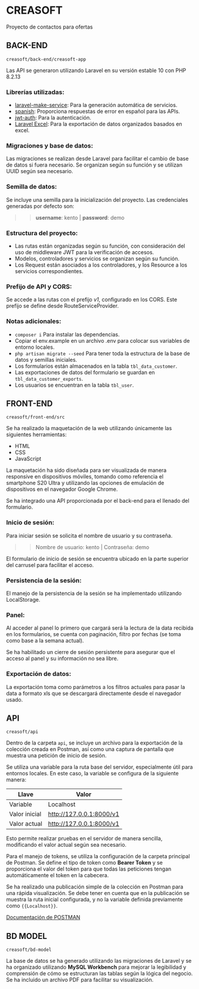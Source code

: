 
# CREASOFT
Proyecto de contactos para ofertas

## BACK-END
`creasoft/back-end/creasoft-app`

Las API se generaron utilizando Laravel en su versión estable 10 con PHP 8.2.13

### Librerías utilizadas:
* [laravel-make-service](https://github.com/getsolaris/laravel-make-service): Para la generación automática de servicios.
* [spanish](https://github.com/Laraveles/spanish): Proporciona respuestas de error en español para las APIs.
* [jwt-auth](https://github.com/PHP-Open-Source-Saver/jwt-auth): Para la autenticación.
* [Laravel Excel](https://laravel-excel.com/): Para la exportación de datos organizados basados en excel.

### Migraciones y base de datos:
Las migraciones se realizan desde Laravel para facilitar el cambio de base de datos si fuera necesario. Se organizan según su función y se utilizan UUID según sea necesario.

### Semilla de datos:
Se incluye una semilla para la inicialización del proyecto. Las credenciales generadas por defecto son:
>> **username**: kento | **password**: demo

### Estructura del proyecto:
- Las rutas están organizadas según su función, con consideración del uso de middleware JWT para la verificación de accesos.
- Modelos, controladores y servicios se organizan según su función.
- Los Request están asociados a los controladores, y los Resource a los servicios correspondientes.

### Prefijo de API y CORS:
Se accede a las rutas con el prefijo _v1_, configurado en los CORS. Este prefijo se define desde RouteServiceProvider.

### Notas adicionales:
- `composer i` Para instalar las dependencias.
- Copiar el env.example en un archivo .env para colocar sus variables de entorno locales.
- `php artisan migrate --seed` Para tener toda la estructura de la base de datos y semillas iniciales.
- Los formularios están almacenados en la tabla `tbl_data_customer`.
- Las exportaciones de datos del formulario se guardan en `tbl_data_customer_exports`.
- Los usuarios se encuentran en la tabla `tbl_user`.

## FRONT-END
`creasoft/front-end/src`

Se ha realizado la maquetación de la web utilizando únicamente las siguientes herramientas:
* HTML
* CSS
* JavaScript

La maquetación ha sido diseñada para ser visualizada de manera responsive en dispositivos móviles, tomando como referencia el smartphone S20 Ultra y utilizando las opciones de emulación de dispositivos en el navegador Google Chrome.

Se ha integrado una API proporcionada por el back-end para el llenado del formulario.

### Inicio de sesión:
Para iniciar sesión se solicita el nombre de usuario y su contraseña.
>> Nombre de usuario: kento | Contraseña: demo

El formulario de inicio de sesión se encuentra ubicado en la parte superior del carrusel para facilitar el acceso.

### Persistencia de la sesión:
El manejo de la persistencia de la sesión se ha implementado utilizando LocalStorage.

### Panel:
Al acceder al panel lo primero que cargará será la lectura de la data recibida en los formularios, se cuenta con paginación, filtro por fechas (se toma como base a la semana actual).

Se ha habilitado un cierre de sesión persistente para asegurar que el acceso al panel y su información no sea libre.

### Exportación de datos:
La exportación toma como parámetros a los filtros actuales para pasar la data a formato xls que se descargará directamente desde el navegador usado.



## API
`creasoft/api`

Dentro de la carpeta `api`, se incluye un archivo para la exportación de la colección creada en Postman, así como una captura de pantalla que muestra una petición de inicio de sesión.

Se utiliza una variable para la ruta base del servidor, especialmente útil para entornos locales. En este caso, la variable se configura de la siguiente manera:

| Llave  | Valor           |
| ------ | --------------- |
| Variable          | Localhost       |
| Valor inicial     | http://127.0.0.1:8000/v1    |
| Valor actual      | http://127.0.0.1:8000/v1    |

Esto permite realizar pruebas en el servidor de manera sencilla, modificando el valor actual según sea necesario.

Para el manejo de tokens, se utiliza la configuración de la carpeta principal de Postman. Se define el tipo de token como **Bearer Token** y se proporciona el valor del token para que todas las peticiones tengan automáticamente el token en la cabecera.

Se ha realizado una publicación simple de la colección en Postman para una rápida visualización. Se debe tener en cuenta que en la publicación se muestra la ruta inicial configurada, y no la variable definida previamente como `{{Localhost}}`.

[Documentación de POSTMAN](https://documenter.getpostman.com/view/2sA2xnyAUb?version=latest)


## BD MODEL
`creasoft/bd-model`

La base de datos se ha generado utilizando las migraciones de Laravel y se ha organizado utilizando **MySQL Workbench** para mejorar la legibilidad y comprensión de cómo se estructuran las tablas según la lógica del negocio. Se ha incluido un archivo PDF para facilitar su visualización.
